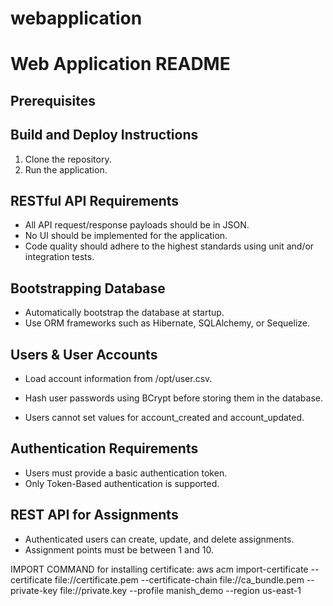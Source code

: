 # webapplication
# Web Application README

## Prerequisites


## Build and Deploy Instructions

1. Clone the repository.
2. Run the application.

## RESTful API Requirements

- All API request/response payloads should be in JSON.
- No UI should be implemented for the application.
- Code quality should adhere to the highest standards using unit and/or integration tests.

## Bootstrapping Database

- Automatically bootstrap the database at startup.
- Use ORM frameworks such as Hibernate, SQLAlchemy, or Sequelize.

## Users & User Accounts

- Load account information from /opt/user.csv.
  
- Hash user passwords using BCrypt before storing them in the database.
  
- Users cannot set values for account_created and account_updated.

## Authentication Requirements

- Users must provide a basic authentication token.
- Only Token-Based authentication is supported.

## REST API for Assignments

- Authenticated users can create, update, and delete assignments.
- Assignment points must be between 1 and 10.

IMPORT COMMAND for installing certificate: aws acm import-certificate --certificate file://certificate.pem --certificate-chain file://ca_bundle.pem --private-key file://private.key --profile manish_demo --region us-east-1
